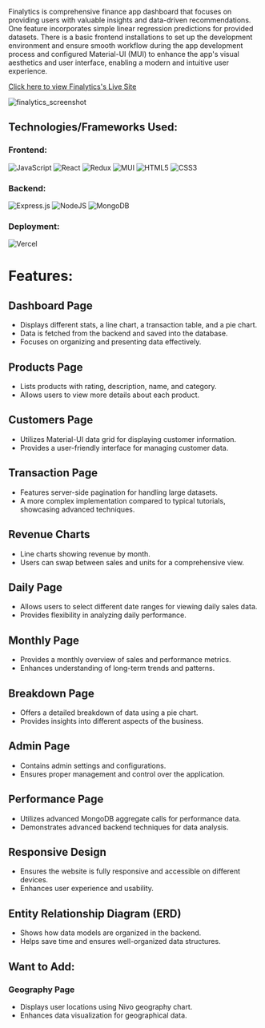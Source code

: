 Finalytics is comprehensive finance app dashboard that focuses on providing users with valuable insights and data-driven recommendations. One feature incorporates simple linear regression predictions for provided datasets. There is a basic frontend installations to set up the development environment and ensure smooth workflow during the app development process and configured Material-UI (MUI) to enhance the app's visual aesthetics and user interface, enabling a modern and intuitive user experience.

[Click here to view Finalytics's Live Site](https://finalytics-weld.vercel.app/)

![finalytics_screenshot](https://github.com/raymondlang/finalytics/assets/16345938/c31e7376-246e-4a27-b08a-7589e8b5e99f)

## Technologies/Frameworks Used:

### Frontend:
![JavaScript](https://img.shields.io/badge/Javascript-F7DF1E?style=for-the-badge&logo=javascript&logoColor=black)
![React](https://img.shields.io/badge/react-676E77?style=for-the-badge&logo=react&logoColor=#61DAFB)
![Redux](https://img.shields.io/badge/Redux-764ABC?style=for-the-badge&logo=redux&logoColor=white)
![MUI](https://img.shields.io/badge/MUI-%230081CB.svg?style=for-the-badge&logo=mui&logoColor=white)
![HTML5](https://img.shields.io/badge/HTML5-E34F26?style=for-the-badge&logo=html5&logoColor=white)
![CSS3](https://img.shields.io/badge/CSS3-1572B6?style=for-the-badge&logo=css3&logoColor=white)

### Backend:
![Express.js](https://img.shields.io/badge/express.js-%23404d59.svg?style=for-the-badge&logo=express&logoColor=%2361DAFB)
![NodeJS](https://img.shields.io/badge/node.js-6DA55F?style=for-the-badge&logo=node.js&logoColor=white)
![MongoDB](https://img.shields.io/badge/MongoDB-%234ea94b.svg?style=for-the-badge)

### Deployment:
![Vercel](https://img.shields.io/badge/vercel-%23000000.svg?style=for-the-badge&logo=vercel&logoColor=white)

# Features:

## Dashboard Page
  * Displays different stats, a line chart, a transaction table, and a pie chart.
  * Data is fetched from the backend and saved into the database.
  * Focuses on organizing and presenting data effectively.

## Products Page
  * Lists products with rating, description, name, and category.
  * Allows users to view more details about each product.

## Customers Page
  * Utilizes Material-UI data grid for displaying customer information.
  * Provides a user-friendly interface for managing customer data.

## Transaction Page
  * Features server-side pagination for handling large datasets.
  * A more complex implementation compared to typical tutorials, showcasing advanced techniques.

## Revenue Charts
  * Line charts showing revenue by month.
  * Users can swap between sales and units for a comprehensive view.

## Daily Page
  * Allows users to select different date ranges for viewing daily sales data.
  * Provides flexibility in analyzing daily performance.

## Monthly Page
  * Provides a monthly overview of sales and performance metrics.
  * Enhances understanding of long-term trends and patterns.

## Breakdown Page
  * Offers a detailed breakdown of data using a pie chart.
  * Provides insights into different aspects of the business.

## Admin Page
  * Contains admin settings and configurations.
  * Ensures proper management and control over the application.

## Performance Page
  * Utilizes advanced MongoDB aggregate calls for performance data.
  * Demonstrates advanced backend techniques for data analysis.

## Responsive Design
  * Ensures the website is fully responsive and accessible on different devices.
  * Enhances user experience and usability.

## Entity Relationship Diagram (ERD)
  * Shows how data models are organized in the backend.
  * Helps save time and ensures well-organized data structures.

## Want to Add:
### Geography Page
  * Displays user locations using Nivo geography chart.
  * Enhances data visualization for geographical data.
